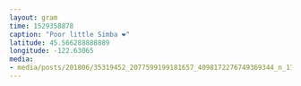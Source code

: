 ```yaml
---
layout: gram
time: 1529358878
caption: "Poor little Simba ❤️"
latitude: 45.566288888889
longitude: -122.63065
media:
- media/posts/201806/35319452_2077599199181657_4098172276749369344_n_17954937154025427.jpg
---
```

